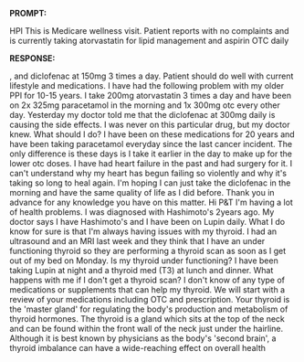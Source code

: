**PROMPT:**

HPI This is Medicare wellness visit. Patient reports with no complaints and is currently taking atorvastatin for lipid management and aspirin OTC daily

**RESPONSE:**

 , and diclofenac at 150mg 3 times a day. Patient should do well with current lifestyle and medications.   I have had the following problem with my older PPI for 10-15 years.   I take 200mg atorvastatin 3 times a day and have been on 2x 325mg paracetamol in the morning and 1x 300mg otc every other day.   Yesterday my doctor told me that the diclofenac at 300mg daily is causing the side effects. I was never on this particular drug, but my doctor knew. What should I do? I have been on these medications for 20 years and have been taking paracetamol everyday since the last cancer incident. The only difference is these days is I take it earlier in the day to make up for the lower otc doses.   I have had heart failure in the past and had surgery for it. I can't understand why my heart has begun failing so violently and why it's taking so long to heal again. I'm hoping I can just take the diclofenac in the morning and have the same quality of life as I did before.   Thank you in advance for any knowledge you have on this matter.  Hi P&T I'm having a lot of health problems. I was diagnosed with Hashimoto's 2years ago. My doctor says I have Hashimoto's and I have been on Lupin daily. What I do know for sure is that I'm always having issues with my thyroid. I had an ultrasound and an MRI last week and they think that I have an under functioning thyroid so they are performing a thyroid scan as soon as I get out of my bed on Monday. Is my thyroid under functioning? I have been taking Lupin at night and a thyroid med (T3) at lunch and dinner. What happens with me if I don't get a thyroid scan? I don't know of any type of medications or supplements that can help my thyroid.   We will start with a review of your medications including OTC and prescription.   Your thyroid is the 'master gland' for regulating the body's production and metabolism of thyroid hormones. The thyroid is a gland which sits at the top of the neck and can be found within the front wall of the neck just under the hairline. Although it is best known by physicians as the body's 'second brain', a thyroid imbalance can have a wide-reaching effect on overall health